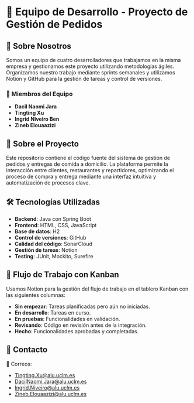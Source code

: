 # 👥 Equipo de Desarrollo - Proyecto de Gestión de Pedidos

## 🌟 Sobre Nosotros
Somos un equipo de cuatro desarrolladores que trabajamos en la misma empresa y gestionamos este proyecto utilizando metodologías ágiles. Organizamos nuestro trabajo mediante sprints semanales y utilizamos Notion y GitHub para la gestión de tareas y control de versiones.

### 📌 Miembros del Equipo
- **Dacil Naomi Jara**
- **Tingting Xu**
- **Ingrid Niveiro Ben**
- **Zineb Elouaazizi**

## 🚀 Sobre el Proyecto
Este repositorio contiene el código fuente del sistema de gestión de pedidos y entregas de comida a domicilio. La plataforma permite la interacción entre clientes, restaurantes y repartidores, optimizando el proceso de compra y entrega mediante una interfaz intuitiva y automatización de procesos clave.


## 🛠️ Tecnologías Utilizadas
- **Backend**: Java con Spring Boot
- **Frontend**: HTML, CSS, JavaScript
- **Base de datos**: H2
- **Control de versiones**: GitHub
- **Calidad del código**: SonarCloud
- **Gestión de tareas**: Notion
- **Testing**: JUnit, Mockito, Surefire

## 📌 Flujo de Trabajo con Kanban
Usamos Notion para la gestión del flujo de trabajo en el tablero Kanban con las siguientes columnas:
- **Sin empezar**: Tareas planificadas pero aún no iniciadas.
- **En desarrollo**: Tareas en curso.
- **En pruebas**: Funcionalidades en validación.
- **Revisando**: Código en revisión antes de la integración.
- **Hecho**: Funcionalidades aprobadas y completadas.

## 📌 Contacto
📧 Correos:
- Tingting.Xu@alu.uclm.es
- DacilNaomi.Jara@alu.uclm.es
- Ingrid.Niveiro@alu.uclm.es
- Zineb.Elouaazizi@alu.uclm.es
